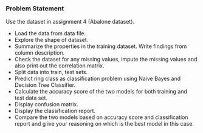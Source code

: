 ### Problem Statement
Use the dataset in assignment 4 (Abalone dataset).
- Load the data from data file.  
- Explore the shape of dataset.  
- Summarize the properties in the training dataset. Write findings from column description.  
- Check the dataset for any missing values, impute the missing values and also print out the correlation matrix.  
- Split data into train, test sets.  
- Predict ring class as classification problem using Naive Bayes and Decision Tree Classifier.  
- Calculate the accuracy score of the two models for both training and test data set.  
- Display confusion matrix.  
- Display the classification report.  
- Compare the two models based on accuracy score and classification report and g ive your reasoning on which is the best model in this case.  